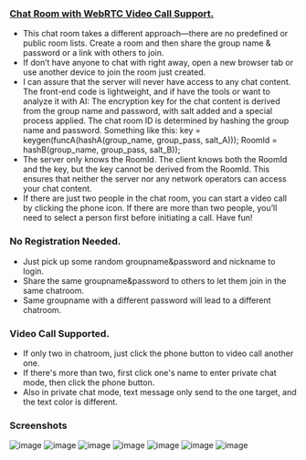### [Chat Room with WebRTC Video Call Support.](https://cnt2.cf/groups/login.html)
- This chat room takes a different approach—there are no predefined or public room lists. Create a room and then share the group name & password or a link with others to join.
- If don’t have anyone to chat with right away, open a new browser tab or use another device to join the room just created.
- I can assure that the server will never have access to any chat content. The front-end code is lightweight, and if have the tools or want to analyze it with AI:
The encryption key for the chat content is derived from the group name and password, with salt added and a special process applied.
The chat room ID is determined by hashing the group name and password.
Something like this:
key = keygen(funcA(hashA(group_name, group_pass, salt_A)));
RoomId = hashB(group_name, group_pass, salt_B));
- The server only knows the RoomId. The client knows both the RoomId and the key, but the key cannot be derived from the RoomId. This ensures that neither the server nor any network operators can access your chat content.
- If there are just two people in the chat room, you can start a video call by clicking the phone icon. If there are more than two people, you’ll need to select a person first before initiating a call. Have fun!

### No Registration Needed.
- Just pick up some random groupname&password and nickname to login.
- Share the same groupname&password to others to let them join in the same chatroom.
- Same groupname with a different password will lead to a different chatroom.
### Video Call Supported.
- If only two in chatroom, just click the phone button to video call another one.
- If there's more than two, first click one's name to enter private chat mode, then click the phone button.
- Also in private chat mode, text message only send to the one target, and the text color is different.

### Screenshots
![image](https://github.com/webd90kb/webd/blob/master/chatrooms/01_login.png)
![image](https://github.com/webd90kb/webd/blob/master/chatrooms/02_share.png)
![image](https://github.com/webd90kb/webd/blob/master/chatrooms/03_share_login.png)
![image](https://github.com/webd90kb/webd/blob/master/chatrooms/04_chat.png)
![image](https://github.com/webd90kb/webd/blob/master/chatrooms/05_call.png)
![image](https://github.com/webd90kb/webd/blob/master/chatrooms/06_video.png)
![image](https://github.com/webd90kb/webd/blob/master/chatrooms/07_video.png)
